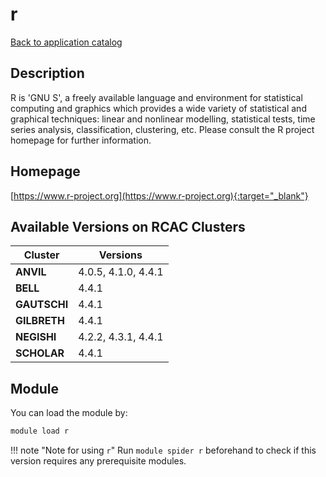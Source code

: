 # r

[Back to application catalog](../app_catalog.md)

## Description

R is 'GNU S', a freely available language and environment for statistical computing and graphics which provides a wide variety of statistical and graphical techniques: linear and nonlinear modelling, statistical tests, time series analysis, classification, clustering, etc. Please consult the R project homepage for further information.

## Homepage

[https://www.r-project.org](https://www.r-project.org){:target="_blank"}

## Available Versions on RCAC Clusters

|Cluster|Versions|
|---|---|
**ANVIL**|4.0.5, 4.1.0, 4.4.1
**BELL**|4.4.1
**GAUTSCHI**|4.4.1
**GILBRETH**|4.4.1
**NEGISHI**|4.2.2, 4.3.1, 4.4.1
**SCHOLAR**|4.4.1

## Module

You can load the module by:

```bash
module load r
```

!!! note "Note for using `r`"
    Run `module spider r` beforehand to check if this version requires any prerequisite modules.
